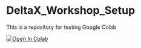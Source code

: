 # DeltaX_Workshop_Setup
This is a repository for testing Google Colab


[![Open In Colab](https://colab.research.google.com/assets/colab-badge.svg)](https://colab.research.google.com/github/achri19/DeltaX_Workshop_Setup/blob/main/notebooks/Test_colab.ipynb)
